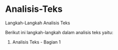 # Analisis-Teks
Langkah-Langkah Analisis Teks

Berikut ini langkah-langkah dalam analisis teks yaitu:

1. Analisis Teks - Bagian 1
